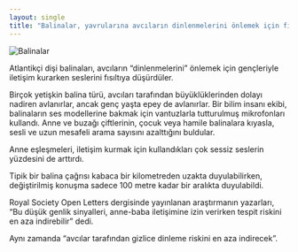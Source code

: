 ```yaml
---
layout: single
title: "Balinalar, yavrularına avcıların dinlenmelerini önlemek için fısıltıyla konuşuyor"
---
```

![Balinalar](https://images.unsplash.com/photo-1518399681705-1c1a55e5e883?ixlib=rb-1.2.1&ixid=eyJhcHBfaWQiOjEyMDd9&auto=format&fit=crop&w=564&q=80)

Atlantikçi dişi balinaları, avcıların “dinlenmelerini” önlemek için gençleriyle iletişim kurarken seslerini fısıltıya düşürdüler.

Birçok yetişkin balina türü, avcıları tarafından büyüklüklerinden dolayı nadiren avlanırlar, ancak genç yaşta epey de avlanırlar.
Bir bilim insanı ekibi, balinaların ses modellerine bakmak için vantuzlarla tutturulmuş mikrofonları kullandı.
Anne ve buzağı çiftlerinin, çocuk veya hamile balinalara kıyasla, sesli ve uzun mesafeli arama sayısını azalttığını buldular.

Anne eşleşmeleri, iletişim kurmak için kullandıkları çok sessiz seslerin yüzdesini de arttırdı.

Tipik bir balina çağrısı kabaca bir kilometreden uzakta duyulabilirken, değiştirilmiş konuşma sadece 100 metre kadar bir aralıkta duyulabildi.

Royal Society Open Letters dergisinde yayınlanan araştırmanın yazarları, “Bu düşük genlik sinyalleri, anne-baba iletişimine izin verirken tespit riskini en aza indirebilir” dedi.

Aynı zamanda “avcılar tarafından gizlice dinleme riskini en aza indirecek”.
